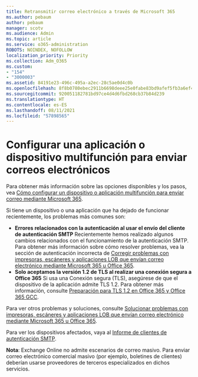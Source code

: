 ```yaml
---
title: Retransmitir correo electrónico a través de Microsoft 365
ms.author: pebaum
author: pebaum
manager: scotv
ms.audience: Admin
ms.topic: article
ms.service: o365-administration
ROBOTS: NOINDEX, NOFOLLOW
localization_priority: Priority
ms.collection: Adm_O365
ms.custom:
- "154"
- "3000003"
ms.assetid: 84191e23-496c-495a-a2ec-28c5ae0d4c0b
ms.openlocfilehash: 8f8b0780ebec2911b6698deee25e0fabe83bd9afef5fb3a6ef4c51cccd67fc7c
ms.sourcegitcommit: 920051182781bd97ce4d4d6fbd268cb37b84d239
ms.translationtype: HT
ms.contentlocale: es-ES
ms.lasthandoff: 08/11/2021
ms.locfileid: "57898565"
---
```

# <a name="set-up-a-multifunction-device-or-application-to-send-email"></a>Configurar una aplicación o dispositivo multifunción para enviar correos electrónicos

Para obtener más información sobre las opciones disponibles y los pasos, vea [Cómo configurar un dispositivo o aplicación multifunción para enviar correo mediante Microsoft 365](https://docs.microsoft.com/Exchange/mail-flow-best-practices/how-to-set-up-a-multifunction-device-or-application-to-send-email-using-microsoft-365-or-office-365).
  
Si tiene un dispositivo o una aplicación que ha dejado de funcionar recientemente, los problemas más comunes son:

- **Errores relacionados con la autenticación al usar el envío del cliente de autenticación SMTP** Recientemente hemos realizado algunos cambios relacionados con el funcionamiento de la autenticación SMTP. Para obtener más información sobre cómo resolver problemas, vea la sección de autenticación incorrecta de [Corregir problemas con impresoras, escáneres y aplicaciones LOB que envían correo electrónico mediante Microsoft 365 u Office 365](https://docs.microsoft.com/Exchange/mail-flow-best-practices/fix-issues-with-printers-scanners-and-lob-applications-that-send-email-using-off#error-authentication-unsuccessful).
- **Solo aceptamos la versión 1.2 de TLS al realizar una conexión segura a Office 365** Si usa una Conexión segura (TLS), asegúrese de que el dispositivo de la aplicación admite TLS 1.2. Para obtener más información, consulte [Preparación para TLS 1.2 en Office 365 y Office 365 GCC](https://docs.microsoft.com/microsoft-365/compliance/prepare-tls-1.2-in-office-365).
 
Para ver otros problemas y soluciones, consulte [Solucionar problemas con impresoras, escáneres y aplicaciones LOB que envían correo electrónico mediante Microsoft 365 u Office 365](https://docs.microsoft.com/Exchange/mail-flow-best-practices/fix-issues-with-printers-scanners-and-lob-applications-that-send-email-using-off).

Para ver los dispositivos afectados, vaya al [Informe de clientes de autenticación SMTP](https://protection.office.com/mailflow/dashboard).

**Nota**: Exchange Online no admite escenarios de correo masivo. Para enviar correo electrónico comercial masivo (por ejemplo, boletines de clientes) deberían usarse proveedores de terceros especializados en dichos servicios.
